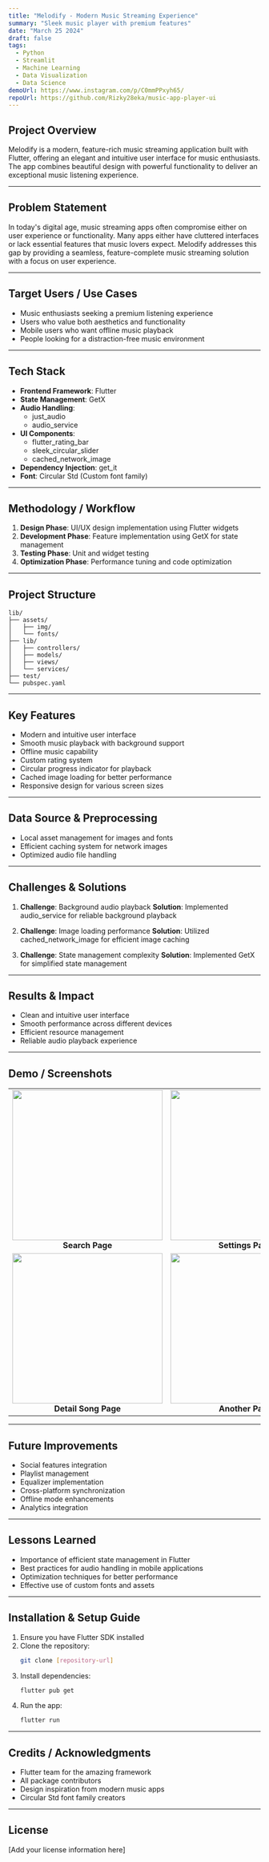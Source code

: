 ```yaml
---
title: "Melodify - Modern Music Streaming Experience"
summary: "Sleek music player with premium features"
date: "March 25 2024"
draft: false
tags:
  - Python
  - Streamlit
  - Machine Learning
  - Data Visualization
  - Data Science
demoUrl: https://www.instagram.com/p/C0mmPPxyh65/
repoUrl: https://github.com/Rizky28eka/music-app-player-ui
---
```


## Project Overview

Melodify is a modern, feature-rich music streaming application built with Flutter, offering an elegant and intuitive user interface for music enthusiasts. The app combines beautiful design with powerful functionality to deliver an exceptional music listening experience.

---

## Problem Statement

In today's digital age, music streaming apps often compromise either on user experience or functionality. Many apps either have cluttered interfaces or lack essential features that music lovers expect. Melodify addresses this gap by providing a seamless, feature-complete music streaming solution with a focus on user experience.

---

## Target Users / Use Cases

- Music enthusiasts seeking a premium listening experience
- Users who value both aesthetics and functionality
- Mobile users who want offline music playback
- People looking for a distraction-free music environment

---

## Tech Stack

- **Frontend Framework**: Flutter
- **State Management**: GetX
- **Audio Handling**:
  - just_audio
  - audio_service
- **UI Components**:
  - flutter_rating_bar
  - sleek_circular_slider
  - cached_network_image
- **Dependency Injection**: get_it
- **Font**: Circular Std (Custom font family)

---

## Methodology / Workflow

1. **Design Phase**: UI/UX design implementation using Flutter widgets
2. **Development Phase**: Feature implementation using GetX for state management
3. **Testing Phase**: Unit and widget testing
4. **Optimization Phase**: Performance tuning and code optimization

---

## Project Structure

```
lib/
├── assets/
│   ├── img/
│   └── fonts/
├── lib/
│   ├── controllers/
│   ├── models/
│   ├── views/
│   └── services/
├── test/
└── pubspec.yaml
```

---

## Key Features

- Modern and intuitive user interface
- Smooth music playback with background support
- Offline music capability
- Custom rating system
- Circular progress indicator for playback
- Cached image loading for better performance
- Responsive design for various screen sizes

---

## Data Source & Preprocessing

- Local asset management for images and fonts
- Efficient caching system for network images
- Optimized audio file handling

---

## Challenges & Solutions

1. **Challenge**: Background audio playback
   **Solution**: Implemented audio_service for reliable background playback

2. **Challenge**: Image loading performance
   **Solution**: Utilized cached_network_image for efficient image caching

3. **Challenge**: State management complexity
   **Solution**: Implemented GetX for simplified state management

---

## Results & Impact

- Clean and intuitive user interface
- Smooth performance across different devices
- Efficient resource management
- Reliable audio playback experience

---

## Demo / Screenshots

<table>
  <tr>
    <td align="center">
      <img src="/images/searchpage.png" width="300" /><br/>
      <b>Search Page</b>
    </td>
    <td align="center">
      <img src="/images/settingpage.png" width="300" /><br/>
      <b>Settings Page</b>
    </td>
  </tr>
  <tr>
    <td align="center">
      <img src="/images/detailsong.png" width="300" /><br/>
      <b>Detail Song Page</b>
    </td>
    <td align="center">
      <img src="/images/anotherpage.png" width="300" /><br/>
      <b>Another Page</b>
    </td>
  </tr>
</table>

---

## Future Improvements

- Social features integration
- Playlist management
- Equalizer implementation
- Cross-platform synchronization
- Offline mode enhancements
- Analytics integration

---

## Lessons Learned

- Importance of efficient state management in Flutter
- Best practices for audio handling in mobile applications
- Optimization techniques for better performance
- Effective use of custom fonts and assets

---

## Installation & Setup Guide

1. Ensure you have Flutter SDK installed
2. Clone the repository:
   ```bash
   git clone [repository-url]
   ```
3. Install dependencies:
   ```bash
   flutter pub get
   ```
4. Run the app:
   ```bash
   flutter run
   ```

---

## Credits / Acknowledgments

- Flutter team for the amazing framework
- All package contributors
- Design inspiration from modern music apps
- Circular Std font family creators

---

## License

[Add your license information here]
